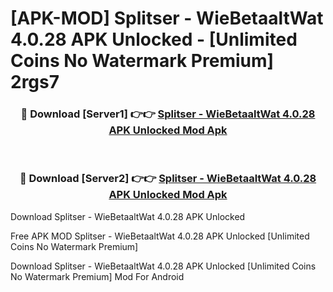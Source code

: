 # [APK-MOD] Splitser - WieBetaaltWat 4.0.28 APK Unlocked - [Unlimited Coins No Watermark Premium] 2rgs7



<div align="center">
<h3>🔴 Download [Server1] 👉👉 <a href="https://momento.my/?title=Splitser_-_WieBetaaltWat_4.0.28_APK_Unlocked">Splitser - WieBetaaltWat 4.0.28 APK Unlocked Mod Apk</a></h3><br>

<h3>🔴 Download [Server2] 👉👉 <a href="https://momento.my/?title=Splitser_-_WieBetaaltWat_4.0.28_APK_Unlocked">Splitser - WieBetaaltWat 4.0.28 APK Unlocked Mod Apk</a></h3>
</div>



Download Splitser - WieBetaaltWat 4.0.28 APK Unlocked 

Free APK MOD Splitser - WieBetaaltWat 4.0.28 APK Unlocked [Unlimited Coins No Watermark Premium]

Download Splitser - WieBetaaltWat 4.0.28 APK Unlocked [Unlimited Coins No Watermark Premium] Mod For Android
